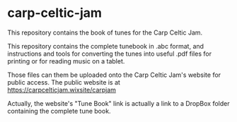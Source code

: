 # carp-celtic-jam
This repository contains the book of tunes for the Carp Celtic Jam.

This repository contains the complete tunebook in .abc format, and instructions and tools for converting the tunes into useful .pdf files for printing or for reading music on a tablet.

Those files can them be uploaded onto the Carp Celtic Jam's website for public
access.  The public website is at https://carpcelticjam.wixsite/carpjam

Actually, the website's "Tune Book" link is actually a link to a DropBox folder
containing the complete tune book.
